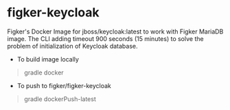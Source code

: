 # figker-keycloak
Figker's Docker Image for jboss/keycloak:latest to work with Figker MariaDB image. The CLI adding timeout 900 seconds (15 minutes) to solve the problem of initialization of Keycloak database.


* To build image locally
> gradle docker

* To push to figker/figker-keycloak
> gradle dockerPush-latest